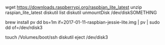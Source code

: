 wget https://downloads.raspberrypi.org/raspbian_lite_latest
unzip raspian_lite_latest
diskutil list
diskutil unmountDisk /dev/diskSOMETHING

brew install pv
dd bs=1m if=2017-01-11-raspbian-jessie-lite.img | pv | sudo dd of=/dev/rdisk3

touch /Volumes/boot/ssh
diskutil eject /dev/disk3
